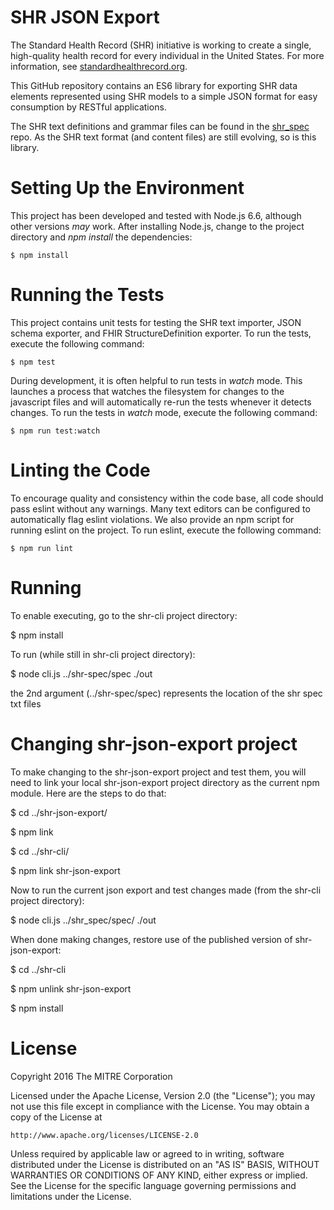 # SHR JSON Export

The Standard Health Record (SHR) initiative is working to create a single, high-quality health record for every individual in the United States.  For more information, see [standardhealthrecord.org](http://standardhealthrecord.org/).

This GitHub repository contains an ES6 library for exporting SHR data elements represented using SHR models to a simple JSON format for easy consumption by RESTful applications.

The SHR text definitions and grammar files can be found in the [shr_spec](https://github.com/standardhealth/shr_spec) repo.  As the SHR text format (and content files) are still evolving, so is this library.

# Setting Up the Environment

This project has been developed and tested with Node.js 6.6, although other versions _may_ work.  After installing Node.js, change to the project directory and _npm install_ the dependencies:
```
$ npm install
```

# Running the Tests

This project contains unit tests for testing the SHR text importer, JSON schema exporter, and FHIR StructureDefinition exporter.  To run the tests, execute the following command:
```
$ npm test
```

During development, it is often helpful to run tests in _watch_ mode.  This launches a process that watches the filesystem for changes to the javascript files and will automatically re-run the tests whenever it detects changes.  To run the tests in _watch_ mode, execute the following command:
```
$ npm run test:watch
```

# Linting the Code

To encourage quality and consistency within the code base, all code should pass eslint without any warnings.  Many text editors can be configured to automatically flag eslint violations.  We also provide an npm script for running eslint on the project.  To run eslint, execute the following command:
```
$ npm run lint
```

# Running

To enable executing, go to the shr-cli project directory:

$ npm install

To run (while still in shr-cli project directory):

$ node cli.js ../shr-spec/spec ./out

the 2nd argument (../shr-spec/spec) represents the location of the shr spec txt files

# Changing shr-json-export project 

To make changing to the shr-json-export project and test them, you will need to link your local shr-json-export project directory as the current
npm module. Here are the steps to do that:

$ cd ../shr-json-export/

$ npm link

$ cd ../shr-cli/

$ npm link shr-json-export

Now to run the current json export and test changes made (from the shr-cli project directory):

$ node cli.js ../shr_spec/spec/ ./out

When done making changes, restore use of the published version of shr-json-export:

$ cd ../shr-cli

$ npm unlink shr-json-export

$ npm install

# License

Copyright 2016 The MITRE Corporation

Licensed under the Apache License, Version 2.0 (the "License");
you may not use this file except in compliance with the License.
You may obtain a copy of the License at

    http://www.apache.org/licenses/LICENSE-2.0

Unless required by applicable law or agreed to in writing, software
distributed under the License is distributed on an "AS IS" BASIS,
WITHOUT WARRANTIES OR CONDITIONS OF ANY KIND, either express or implied.
See the License for the specific language governing permissions and
limitations under the License.
